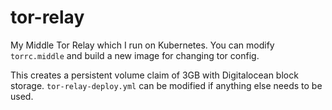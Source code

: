 # tor-relay

My Middle Tor Relay which I run on Kubernetes. You can modify `torrc.middle` and build a new image for changing tor config.

This creates a persistent volume claim of 3GB with Digitalocean block storage. `tor-relay-deploy.yml` can be modified if anything else needs to be used.
